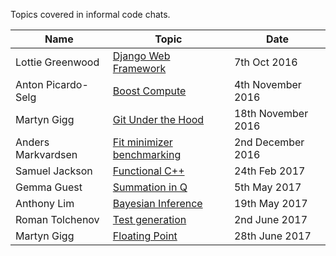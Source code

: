 Topics covered in informal code chats.

Name | Topic | Date
--- | --- | --- |
Lottie Greenwood | [Django Web Framework](MaterialPresented/Django-Web-Framework-7thOct2016-greenwood.pptx) | 7th Oct 2016 |
Anton Picardo-Selg | [Boost Compute](https://antonpiccardoselg.github.io/slides/boost_compute/#/) | 4th November 2016 |
Martyn Gigg | [Git Under the Hood](MaterialPresented/git-under-the-hood.pdf) | 18th November 2016 |
Anders Markvardsen | [Fit minimizer benchmarking](MaterialPresented/Fit-minimizer-benchmarking-2ndDec2016-markvardsen.pptx) | 2nd December 2016 |
Samuel Jackson | [Functional C++](http://slides.com/samueljackson-1/deck) | 24th Feb 2017 |
Gemma Guest | [Summation in Q](http://slides.com/gemmaguest/summation_in_q) | 5th May 2017 |
Anthony Lim | [Bayesian Inference](MaterialPresented/bays.pptx) | 19th May 2017 |
Roman Tolchenov | [Test generation](https://gitpitch.com/mantid-roman/testingtalk) | 2nd June 2017 |
Martyn Gigg | [Floating Point](MaterialPresented/how-are-real-numbers-represented-by-a-computer.pdf) | 28th June 2017 |
